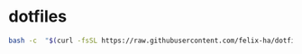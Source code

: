 # dotfiles

```bash
bash -c  "$(curl -fsSL https://raw.githubusercontent.com/felix-ha/dotfiles/main/install.sh)" 
```
